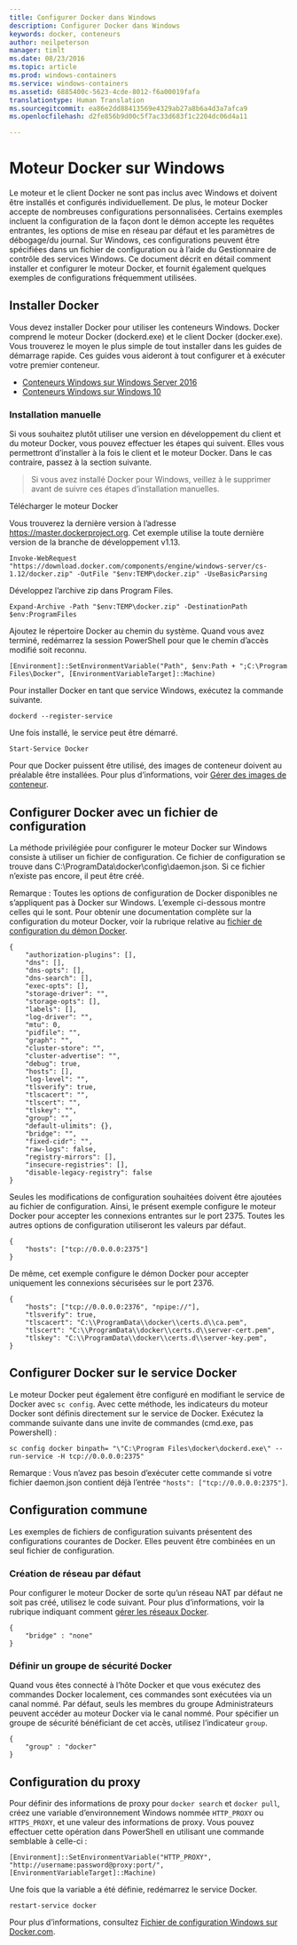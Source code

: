 ```yaml
---
title: Configurer Docker dans Windows
description: Configurer Docker dans Windows
keywords: docker, conteneurs
author: neilpeterson
manager: timlt
ms.date: 08/23/2016
ms.topic: article
ms.prod: windows-containers
ms.service: windows-containers
ms.assetid: 6885400c-5623-4cde-8012-f6a00019fafa
translationtype: Human Translation
ms.sourcegitcommit: ea86e2dd88413569e4329ab27a8b6a4d3a7afca9
ms.openlocfilehash: d2fe856b9d00c5f7ac33d683f1c2204dc06d4a11

---
```


# Moteur Docker sur Windows

Le moteur et le client Docker ne sont pas inclus avec Windows et doivent être installés et configurés individuellement. De plus, le moteur Docker accepte de nombreuses configurations personnalisées. Certains exemples incluent la configuration de la façon dont le démon accepte les requêtes entrantes, les options de mise en réseau par défaut et les paramètres de débogage/du journal. Sur Windows, ces configurations peuvent être spécifiées dans un fichier de configuration ou à l’aide du Gestionnaire de contrôle des services Windows. Ce document décrit en détail comment installer et configurer le moteur Docker, et fournit également quelques exemples de configurations fréquemment utilisées.


## Installer Docker
Vous devez installer Docker pour utiliser les conteneurs Windows. Docker comprend le moteur Docker (dockerd.exe) et le client Docker (docker.exe). Vous trouverez le moyen le plus simple de tout installer dans les guides de démarrage rapide. Ces guides vous aideront à tout configurer et à exécuter votre premier conteneur. 

* [Conteneurs Windows sur Windows Server 2016](https://msdn.microsoft.com/en-us/virtualization/windowscontainers/quick_start/quick_start_windows_server)
* [Conteneurs Windows sur Windows 10](https://msdn.microsoft.com/en-us/virtualization/windowscontainers/quick_start/quick_start_windows_10)


### Installation manuelle
Si vous souhaitez plutôt utiliser une version en développement du client et du moteur Docker, vous pouvez effectuer les étapes qui suivent. Elles vous permettront d’installer à la fois le client et le moteur Docker. Dans le cas contraire, passez à la section suivante.

> Si vous avez installé Docker pour Windows, veillez à le supprimer avant de suivre ces étapes d’installation manuelles. 

Télécharger le moteur Docker

Vous trouverez la dernière version à l’adresse https://master.dockerproject.org. Cet exemple utilise la toute dernière version de la branche de développement v1.13. 

```none
Invoke-WebRequest "https://download.docker.com/components/engine/windows-server/cs-1.12/docker.zip" -OutFile "$env:TEMP\docker.zip" -UseBasicParsing
```

Développez l’archive zip dans Program Files.

```
Expand-Archive -Path "$env:TEMP\docker.zip" -DestinationPath $env:ProgramFiles
```

Ajoutez le répertoire Docker au chemin du système. Quand vous avez terminé, redémarrez la session PowerShell pour que le chemin d’accès modifié soit reconnu.

```none
[Environment]::SetEnvironmentVariable("Path", $env:Path + ";C:\Program Files\Docker", [EnvironmentVariableTarget]::Machine)
```

Pour installer Docker en tant que service Windows, exécutez la commande suivante.

```none
dockerd --register-service
```

Une fois installé, le service peut être démarré.

```none
Start-Service Docker
```

Pour que Docker puissent être utilisé, des images de conteneur doivent au préalable être installées. Pour plus d’informations, voir [Gérer des images de conteneur](../management/manage_images.md).

## Configurer Docker avec un fichier de configuration

La méthode privilégiée pour configurer le moteur Docker sur Windows consiste à utiliser un fichier de configuration. Ce fichier de configuration se trouve dans C:\ProgramData\docker\config\daemon.json. Si ce fichier n’existe pas encore, il peut être créé.

Remarque : Toutes les options de configuration de Docker disponibles ne s’appliquent pas à Docker sur Windows. L’exemple ci-dessous montre celles qui le sont. Pour obtenir une documentation complète sur la configuration du moteur Docker, voir la rubrique relative au [fichier de configuration du démon Docker](https://docs.docker.com/engine/reference/commandline/dockerd/#/windows-configuration-file).

```none
{
    "authorization-plugins": [],
    "dns": [],
    "dns-opts": [],
    "dns-search": [],
    "exec-opts": [],
    "storage-driver": "",
    "storage-opts": [],
    "labels": [],
    "log-driver": "", 
    "mtu": 0,
    "pidfile": "",
    "graph": "",
    "cluster-store": "",
    "cluster-advertise": "",
    "debug": true,
    "hosts": [],
    "log-level": "",
    "tlsverify": true,
    "tlscacert": "",
    "tlscert": "",
    "tlskey": "",
    "group": "",
    "default-ulimits": {},
    "bridge": "",
    "fixed-cidr": "",
    "raw-logs": false,
    "registry-mirrors": [],
    "insecure-registries": [],
    "disable-legacy-registry": false
}
```

Seules les modifications de configuration souhaitées doivent être ajoutées au fichier de configuration. Ainsi, le présent exemple configure le moteur Docker pour accepter les connexions entrantes sur le port 2375. Toutes les autres options de configuration utiliseront les valeurs par défaut.

```none
{
    "hosts": ["tcp://0.0.0.0:2375"]
}
```

De même, cet exemple configure le démon Docker pour accepter uniquement les connexions sécurisées sur le port 2376.

```none
{
    "hosts": ["tcp://0.0.0.0:2376", "npipe://"],
    "tlsverify": true,
    "tlscacert": "C:\\ProgramData\\docker\\certs.d\\ca.pem",
    "tlscert": "C:\\ProgramData\\docker\\certs.d\\server-cert.pem",
    "tlskey": "C:\\ProgramData\\docker\\certs.d\\server-key.pem",
}
```

## Configurer Docker sur le service Docker

Le moteur Docker peut également être configuré en modifiant le service de Docker avec `sc config`. Avec cette méthode, les indicateurs du moteur Docker sont définis directement sur le service de Docker. Exécutez la commande suivante dans une invite de commandes (cmd.exe, pas Powershell) :


```none
sc config docker binpath= "\"C:\Program Files\docker\dockerd.exe\" --run-service -H tcp://0.0.0.0:2375"
```

Remarque : Vous n’avez pas besoin d’exécuter cette commande si votre fichier daemon.json contient déjà l’entrée `"hosts": ["tcp://0.0.0.0:2375"]`.

## Configuration commune

Les exemples de fichiers de configuration suivants présentent des configurations courantes de Docker. Elles peuvent être combinées en un seul fichier de configuration.

### Création de réseau par défaut 

Pour configurer le moteur Docker de sorte qu’un réseau NAT par défaut ne soit pas créé, utilisez le code suivant. Pour plus d’informations, voir la rubrique indiquant comment [gérer les réseaux Docker](../management/container_networking.md).

```none
{
    "bridge" : "none"
}
```

### Définir un groupe de sécurité Docker

Quand vous êtes connecté à l’hôte Docker et que vous exécutez des commandes Docker localement, ces commandes sont exécutées via un canal nommé. Par défaut, seuls les membres du groupe Administrateurs peuvent accéder au moteur Docker via le canal nommé. Pour spécifier un groupe de sécurité bénéficiant de cet accès, utilisez l’indicateur `group`.

```none
{
    "group" : "docker"
}
```

## Configuration du proxy

Pour définir des informations de proxy pour `docker search` et `docker pull`, créez une variable d’environnement Windows nommée `HTTP_PROXY` ou `HTTPS_PROXY`, et une valeur des informations de proxy. Vous pouvez effectuer cette opération dans PowerShell en utilisant une commande semblable à celle-ci :

```none
[Environment]::SetEnvironmentVariable("HTTP_PROXY", "http://username:password@proxy:port/", [EnvironmentVariableTarget]::Machine)
```

Une fois que la variable a été définie, redémarrez le service Docker.

```none
restart-service docker
```

Pour plus d’informations, consultez [Fichier de configuration Windows sur Docker.com](https://docs.docker.com/engine/reference/commandline/dockerd/#/windows-configuration-file).




<!--HONumber=Oct16_HO3-->


